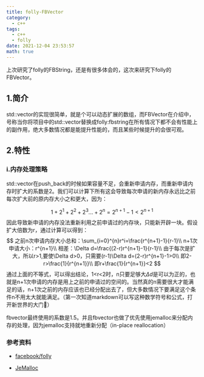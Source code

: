 ```yaml
---
title: folly-FBVector
category:
  - c++
tags:
  - c++
  - folly
date: 2021-12-04 23:53:57
math: true
---
```


上次研究了folly的FBString，还是有很多体会的，这次来研究下folly的FBVector。

<!-- more -->

## 1.简介

std::vector的实现很简单，就是个可以动态扩展的数组，而FBVector在介绍中，号称当你将项目中的std::vector替换成folly:fbstring在所有情况下都不会有性能上的副作用，绝大多数情况都是能提升性能的，而且某些时候提升的会很可观。

## 2.特性

### i.内存处理策略

std::vector在push_back的时候如果容量不足，会重新申请内存，而重新申请内存时扩大的系数是2。我们可以计算下所有这会导致每次申请的新内存永远比之前每次扩大前的原内存大小之和更大，因为：

$$
1 + 2^1 + 2^2 + 2^3... + 2^n = 2^{n+1} - 1 < 2^{n+1}
$$
因此导致新申请的内存没法重新利用之前申请过的内存块，只能新开辟一块。假设扩大倍数为r，通过计算可以得到：
$$
之前n次申请内存大小总和：\sum_{i=0}^{n}r^i=\frac{r^{n+1}-1}{r-1}\\
n+1次申请大小：r^{n+1}\\
相差：\Delta d=\frac{(2-r)r^{n+1}-1}{r-1}\\
由于每次是扩大，所以r>1,要使\Delta d>0，只需要(r-1)\Delta d=(2-r)r^{n+1}-1>0\\
即2-r>\frac{1}{r^{n+1}}\\
即r+\frac{1}{r^{n+1}}<2
$$
通过上面的不等式，可以得出结论，1<r<2时，n只要足够大$\Delta d$是可以为正的，也就是n+1次申请的内存是用上之前的申请过的空间的。当然真的n需要很大才能满足的话，n+1次之前的内存应该也已经分配出去了，但大多数情况下要满足这个条件n不用太大就能满足。（第一次知道markdown可以写这种数学符号和公式，打开新世界的大门🥳）

fbvector最终使用的系数是1.5。并且fbvector也做了优先使用jemalloc来分配内存的处理，因为jemalloc支持就地重新分配（in-place reallocation）

### 参考资料

* [facebook/folly](https://github.com/facebook/folly)

* [JeMalloc](https://zhuanlan.zhihu.com/p/48957114)



